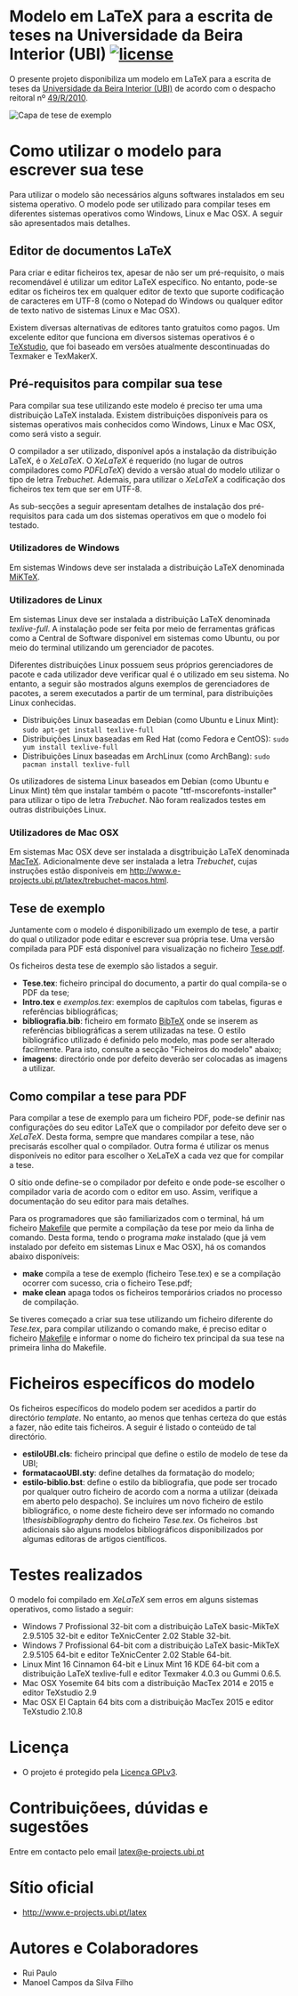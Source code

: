 # Modelo em LaTeX para a escrita de teses na Universidade da Beira Interior (UBI) [![license](https://img.shields.io/badge/license-GPL%20v3-orange.svg)](http://www.gnu.org/licenses/gpl-3.0.en.html)

O presente projeto disponibiliza um modelo em LaTeX para a escrita de teses da [Universidade da Beira Interior (UBI)](http://www.ubi.pt) 
de acordo com o despacho reitoral nº [49/R/2010](https://academicos.ubi.pt/online/pdfHandler.ashx?file=bv/legislacao/Despacho_49_R_2010.pdf).

![Capa de tese de exemplo](imagens/capa-tese-exemplo.png)

# Como utilizar o modelo para escrever sua tese

Para utilizar o modelo são necessários alguns softwares instalados em seu sistema operativo.
O modelo pode ser utilizado para compilar teses em diferentes sistemas operativos como Windows, Linux e Mac OSX.
A seguir são apresentados mais detalhes.

## Editor de documentos LaTeX

Para criar e editar ficheiros tex, apesar de não ser um pré-requisito, o mais recomendável é utilizar um editor LaTeX específico.
No entanto, pode-se editar os ficheiros tex em qualquer editor de texto que suporte codificação de caracteres em UTF-8
(como o Notepad do Windows ou qualquer editor de texto nativo de sistemas Linux e Mac OSX).

Existem diversas alternativas de editores tanto gratuitos como pagos.
Um excelente editor que funciona em diversos sistemas operativos
é o [TeXstudio](http://www.texstudio.org), que foi baseado em versões atualmente descontinuadas
do Texmaker e TexMakerX. 

## Pré-requisitos para compilar sua tese

Para compilar sua tese utilizando este modelo é preciso ter uma uma distribuição LaTeX instalada. 
Existem distribuições disponíveis para os sistemas operativos mais conhecidos como Windows, Linux e Mac OSX,
como será visto a seguir.

O compilador a ser utilizado, disponível após a instalação da distribuição LaTeX, é o *XeLaTeX*.
O *XeLaTeX* é requerido (no lugar de outros compiladores como *PDFLaTeX*) devido a versão atual do modelo utilizar o tipo de letra *Trebuchet*.
Ademais, para utilizar o *XeLaTeX* a codificação dos ficheiros tex tem que ser em UTF-8. 

As sub-secções a seguir apresentam detalhes de instalação dos pré-requisitos para cada um dos sistemas operativos em que o modelo foi testado.

### Utilizadores de Windows

Em sistemas Windows deve ser instalada a distribuição LaTeX denominada [MiKTeX](http://miktex.org).

### Utilizadores de Linux

Em sistemas Linux deve ser instalada a distribuição LaTeX denominada *texlive-full*.
A instalação pode ser feita por meio de ferramentas gráficas como a Central de Software disponível em sistemas
como Ubuntu, ou por meio do terminal utilizando um gerenciador de pacotes.

Diferentes distribuições Linux possuem seus próprios gerenciadores de pacote e cada utilizador deve verificar qual
é o utilizado em seu sistema. No entanto, a seguir são mostrados alguns exemplos
de gerenciadores de pacotes, a serem executados a partir de um terminal, para distribuições Linux conhecidas.

- Distribuições Linux baseadas em Debian (como Ubuntu e Linux Mint): `sudo apt-get install texlive-full`
- Distribuições Linux baseadas em Red Hat (como Fedora e CentOS): `sudo yum install texlive-full`
- Distribuições Linux baseadas em ArchLinux (como ArchBang): `sudo pacman install texlive-full`

Os utilizadores de sistema Linux baseados em Debian (como Ubuntu e Linux Mint) 
têm que instalar também o pacote "ttf-mscorefonts-installer" para utilizar o tipo de letra *Trebuchet*. 
Não foram realizados testes em outras distribuições Linux.

### Utilizadores de Mac OSX

Em sistemas Mac OSX deve ser instalada a disgtribuição LaTeX denominada [MacTeX](https://tug.org/mactex/).
Adicionalmente deve ser instalada a letra *Trebuchet*, cujas instruções estão disponíveis em 
<http://www.e-projects.ubi.pt/latex/trebuchet-macos.html>.

## Tese de exemplo

Juntamente com o modelo é disponibilizado um exemplo de tese, a partir do qual
o utilizador pode editar e escrever sua própria tese. 
Uma versão compilada para PDF está disponível para visualização no ficheiro [Tese.pdf](Tese.pdf).

Os ficheiros desta tese de exemplo são listados a seguir.

- **Tese.tex**: ficheiro principal do documento, a partir do qual compila-se o PDF da tese;
- **Intro.tex** e *exemplos.tex*: exemplos de capítulos com tabelas, figuras e referências bibliográficas;
- **bibliografia.bib**: ficheiro em formato [BibTeX](http://www.bibtex.org) 
  onde se inserem as referências bibliográficas a serem utilizadas na tese. 
  O estilo bibliográfico utilizado é definido pelo modelo, mas pode ser alterado facilmente. 
  Para isto, consulte a secção "Ficheiros do modelo" abaixo;
- **imagens**: directório onde por defeito deverão ser colocadas as imagens a utilizar.

## Como compilar a tese para PDF

Para compilar a tese de exemplo para um ficheiro PDF, pode-se definir nas configurações do seu editor LaTeX 
que o compilador por defeito deve ser o *XeLaTeX*. Desta forma, sempre que mandares
compilar a tese, não precisarás escolher qual o compilador.
Outra forma é utilizar os menus disponíveis no editor para 
escolher o XeLaTeX a cada vez que for compilar a tese.

O sítio onde define-se o compilador por defeito e onde pode-se
escolher o compilador varia de acordo com o editor em uso.
Assim, verifique a documentação do seu editor para mais detalhes.

Para os programadores que são familiarizados com o terminal,
há um ficheiro [Makefile](Makefile) que permite a compilação da tese
por meio da linha de comando. Desta forma, tendo o programa *make* instalado
(que já vem instalado por defeito em sistemas Linux e Mac OSX),
há os comandos abaixo disponíveis:

- **make** compila a tese de exemplo (ficheiro Tese.tex) e se a compilação ocorrer com sucesso, cria o ficheiro Tese.pdf; 
- **make clean** apaga todos os ficheiros temporários criados no processo de compilação.

Se tiveres começado a criar sua tese utilizando um ficheiro diferente do *Tese.tex*,
para compilar utilizando o comando make, é preciso editar o ficheiro [Makefile](Makefile) 
e informar o nome do ficheiro tex principal da sua tese na primeira linha do Makefile.

# Ficheiros específicos do modelo

Os ficheiros específicos do modelo podem ser acedidos a partir do directório *template*. 
No entanto, ao menos que tenhas certeza do que estás a fazer, não edite tais ficheiros. 
A seguir é listado o conteúdo de tal directório.

- **estiloUBI.cls**: ficheiro principal que define o estilo de modelo de tese da UBI;
- **formatacaoUBI.sty**: define detalhes da formatação do modelo;
- **estilo-biblio.bst**: define o estilo da bibliografia, que pode ser trocado por qualquer 
  outro ficheiro de acordo com a norma a utilizar (deixada em aberto pelo despacho). 
  Se incluíres um novo ficheiro de estilo bibliográfico, o nome deste ficheiro
  deve ser informado no comando *\thesisbibliography* dentro do ficheiro *Tese.tex*.
  Os ficheiros .bst adicionais são alguns modelos bibliográficos disponibilizados
  por algumas editoras de artigos científicos.

# Testes realizados

O modelo foi compilado em *XeLaTeX* sem erros em alguns sistemas operativos, como listado a seguir:

- Windows 7 Profissional 32-bit com a distribuição LaTeX basic-MikTeX 2.9.5105 32-bit e editor TeXnicCenter 2.02 Stable 32-bit. 
- Windows 7 Profissional 64-bit com a distribuição LaTeX basic-MikTeX 2.9.5105 64-bit e editor TeXnicCenter 2.02 Stable 64-bit.
- Linux Mint 16 Cinnamon 64-bit e Linux Mint 16 KDE 64-bit com a distribuição LaTeX texlive-full e editor Texmaker 4.0.3 ou Gummi 0.6.5.
- Mac OSX Yosemite 64 bits com a distribuição MacTex 2014 e 2015 e editor TeXstudio 2.9
- Mac OSX El Captain 64 bits com a distribuição MacTex 2015 e editor TeXstudio 2.10.8

# Licença

- O projeto é protegido pela [Licença GPLv3](LICENSE.txt). 

# Contribuiçõees, dúvidas e sugestões

Entre em contacto pelo email <latex@e-projects.ubi.pt>

# Sítio oficial

- <http://www.e-projects.ubi.pt/latex>

# Autores e Colaboradores

- Rui Paulo
- Manoel Campos da Silva Filho
